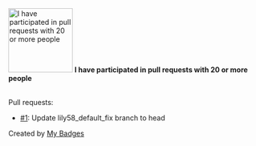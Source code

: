 <img src="https://my-badges.github.io/my-badges/pr-collaboration-20.png" alt="I have participated in pull requests with 20 or more people" title="I have participated in pull requests with 20 or more people" width="128">
<strong>I have participated in pull requests with 20 or more people</strong>
<br><br>

Pull requests:

- <a href="https://github.com/dancarroll/qmk_firmware/pull/1">#1</a>: Update lily58_default_fix branch to head


Created by <a href="https://github.com/my-badges/my-badges">My Badges</a>